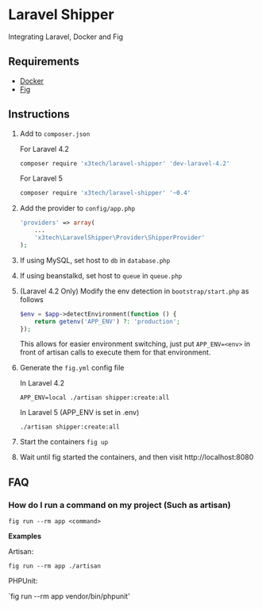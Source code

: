 # Laravel Shipper

Integrating Laravel, Docker and Fig

## Requirements

* [Docker](https://docker.com/)
* [Fig](http://www.fig.sh/)

## Instructions

1. Add to `composer.json`

   For Laravel 4.2

   ```bash
   composer require 'x3tech/laravel-shipper' 'dev-laravel-4.2'
   ```

   For Laravel 5

   ```bash
   composer require 'x3tech/laravel-shipper' '~0.4'
   ```

2. Add the provider to `config/app.php`

   ```php
   'providers' => array(
       ...
       'x3tech\LaravelShipper\Provider\ShipperProvider'
   );
   ```

3. If using MySQL, set host to `db` in `database.php`
4. If using beanstalkd, set host to `queue` in `queue.php`
5. (Laravel 4.2 Only) Modify the env detection in `bootstrap/start.php` as follows

   ```php
   $env = $app->detectEnvironment(function () {
       return getenv('APP_ENV') ?: 'production';
   });
   ```

   This allows for easier environment switching, just put `APP_ENV=<env>` in front
   of artisan calls to execute them for that environment.
6. Generate the `fig.yml` config file

   In Laravel 4.2

   `APP_ENV=local ./artisan shipper:create:all`

   In Laravel 5 (APP_ENV is set in .env)

   `./artisan shipper:create:all`

7. Start the containers
   `fig up`
8. Wait until fig started the containers, and then visit http://localhost:8080

## FAQ

### How do I run a command on my project (Such as artisan)

`fig run --rm app <command>`

**Examples**

Artisan:

`fig run --rm app ./artisan`

PHPUnit:

`fig run --rm app vendor/bin/phpunit'

